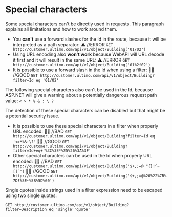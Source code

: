 # Special characters

Some special characters can't be directly used in requests. This paragraph explains all limitations and how to work around them.

* You **can't** use a forward slashes for the Id in the route, because it will be interpreted as a path separator:  ⚠️  //ERROR `GET http://customer.ultimo.com/api/v1/object/Building('01/02')` 
* Using URL encoding also **won't work** because WebAPI will URL decode it first and it will result in the same URL:  ⚠️ //ERROR `GET http://customer.ultimo.com/api/v1/object/Building('01%2f02')` 
* It is possible to use a forward slash in the Id when using a filter:  👍🏻 //GOOD `GET http://customer.ultimo.com/api/v1/object/Building?filter=Id eq '01/02'` 

The following special characters also can't be used in the Id, because ASP.NET will give a warning about a potentially dangerous request path value:    `< > * % & : \ ?`  
  
The detection of these special characters can be disabled but that might be a potential security issue.

* It is possible to use these special characters in a filter when properly URL encoded:  👎🏻 //BAD `GET http://customer.ultimo.com/api/v1/object/Building?filter=Id eq '<>*%&:\?'`  👍🏻 //GOOD `GET http://customer.ultimo.com/api/v1/object/Building?filter=Id+eq+'%3C%3E*%25%26%3A%3F'` 
* Other special characters can be used in the Id when properly URL encoded:  👎🏻 //BAD ``GET http://customer.ultimo.com/api/v1/object/Building('$+,;=@ "{}!^~[]`')``  👍🏻 //GOOD `GET http://customer.ultimo.com/api/v1/object/Building('$+,;=@%20%22%7B%7D!%5E~%5B%5D%60')`

Single quotes inside strings used in a filter expression need to be escaped using two single quotes:

`GET http://customer.ultimo.com/api/v1/object/Building?filter=Description eq 'single''quote'`

